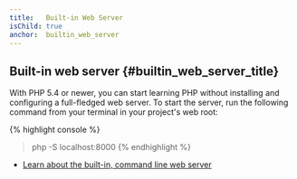 ```yaml
---
title:   Built-in Web Server
isChild: true
anchor:  builtin_web_server
---
```


## Built-in web server {#builtin_web_server_title}

With PHP 5.4 or newer, you can start learning PHP without installing and configuring a full-fledged web server.
To start the server, run the following command from your terminal in your project's web root:

{% highlight console %}
> php -S localhost:8000
{% endhighlight %}

* [Learn about the built-in, command line web server][cli-server]


[cli-server]: https://www.php.net/features.commandline.webserver
